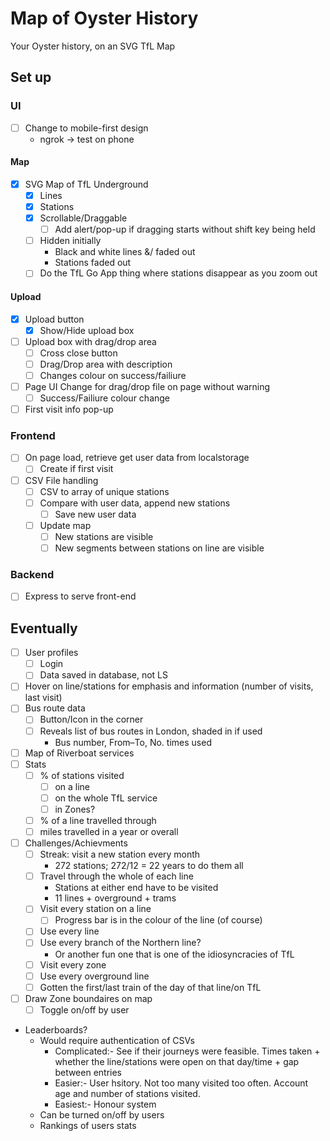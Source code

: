 # Map of Oyster History
Your Oyster history, on an SVG TfL Map

## Set up
### UI
- [ ] Change to mobile-first design
	- ngrok -> test on phone

#### Map
- [x] SVG Map of TfL Underground
	- [x] Lines
	- [x] Stations
	- [x] Scrollable/Draggable
		- [ ] Add alert/pop-up if dragging starts without shift key being held
	- [ ] Hidden initially
		- Black and white lines &/ faded out
		- Stations faded out
	- [ ] Do the TfL Go App thing where stations disappear as you zoom out

#### Upload
- [x] Upload button
	- [x] Show/Hide upload box
- [ ] Upload box with drag/drop area
	- [ ] Cross close button
	- [ ] Drag/Drop area with description
	- [ ] Changes colour on success/failiure
- [ ] Page UI Change for drag/drop file on page without warning
	- [ ] Success/Failiure colour change
- [ ] First visit info pop-up

### Frontend
- [ ] On page load, retrieve get user data from localstorage
	- [ ] Create if first visit
- [ ] CSV File handling
	- [ ] CSV to array of unique stations
	- [ ] Compare with user data, append new stations
		- [ ] Save new user data
	- [ ] Update map
		- [ ] New stations are visible
		- [ ] New segments between stations on line are visible

### Backend
- [ ] Express to serve front-end

## Eventually
- [ ] User profiles
	- [ ] Login
	- [ ] Data saved in database, not LS
- [ ] Hover on line/stations for emphasis and information (number of visits, last visit)
- [ ] Bus route data
	- [ ] Button/Icon in the corner
	- [ ] Reveals list of bus routes in London, shaded in if used
		- Bus number, From–To, No. times used
- [ ] Map of Riverboat services
- [ ] Stats
	- [ ] % of stations visited
		- [ ] on a line
		- [ ] on the whole TfL service
		- [ ] in Zones?
	- [ ] % of a line travelled through
	- [ ] miles travelled in a year or overall
- [ ] Challenges/Achievments
	- [ ] Streak: visit a new station every month
		- 272 stations; 272/12 = 22 years to do them all
	- [ ] Travel through the whole of each line
		- Stations at either end have to be visited
		- 11 lines + overground + trams
	- [ ] Visit every station on a line
		- [ ] Progress bar is in the colour of the line (of course)
	- [ ] Use every line
	- [ ] Use every branch of the Northern line?
		- Or another fun one that is one of the idiosyncracies of TfL
	- [ ] Visit every zone
	- [ ] Use every overground line
	- [ ] Gotten the first/last train of the day of that line/on TfL
- [ ] Draw Zone boundaires on map
	- [ ] Toggle on/off by user
- Leaderboards?
	- Would require authentication of CSVs
		- Complicated:- See if their journeys were feasible. Times taken + whether the line/stations were open on that day/time + gap between entries
		- Easier:- User hsitory. Not too many visited too often. Account age and number of stations visited.
		- Easiest:- Honour system
	- Can be turned on/off by users
	- Rankings of users stats